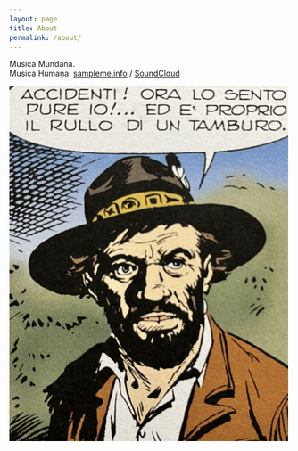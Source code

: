 ```yaml
---
layout: page
title: About
permalink: /about/
---
```


Musica Mundana.  
Musica Humana: [sampleme.info](https://sampleme.info/) / [SoundCloud](https://soundcloud.com/sampleme)  
  
![tamburo](/tamburo.jpg)  